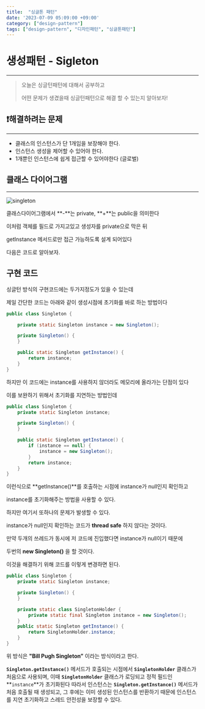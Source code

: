 ```yaml
---
title:  "싱글톤 패턴"
date: '2023-07-09 05:09:00 +09:00'
category: ["design-pattern"]
tags: ["design-pattern", "디자인패턴", "싱글톤패턴"]
---
```


# 생성패턴 - Sigleton

---

> 오늘은 싱글턴패턴에 대해서 공부하고
> 
> 
> 어떤 문제가 생겼을때 싱글턴패턴으로 해결 할 수 있는지 알아보자!
> 

## ❗️해결하려는 문제

---

- 클래스의 인스턴스가 단 1개임을 보장해야 한다.
- 인스턴스 생성을 제어할 수 있어야 한다.
- 1개뿐인 인스턴스에 쉽게 접근할 수 있어야한다 (글로벌)

## 클래스 다이어그램

---

![singleton](https://biberdw/github.io/assets/img/posts/singleton.png)

클래스다이어그램에서 **-**는 private,  **+**는 public을 의미한다

이처럼  객체를 필드로 가지고있고 생성자를 private으로 막은 뒤 

getInstance 메서드로만 접근 가능하도록 설계 되어있다

다음은 코드로 알아보자.

## 구현 코드

싱글턴 방식의 구현코드에는 두가지정도가 있을 수 있는데

제일 간단한 코드는 아래와 같이 생성시점에 초기화를 바로 하는 방법이다

```java
public class Singleton {

    private static Singleton instance = new Singleton();

    private Singleton() {
    }

    public static Singleton getInstance() {
        return instance;
    }
}
```

하지만 이 코드에는 instance를 사용하지 않더라도 메모리에 올라가는 단점이 있다

이를 보완하기 위해서 초기화를 지연하는 방법인데

```java
public class Singleton {
    private static Singleton instance;

    private Singleton() {
    }

    public static Singleton getInstance() {
        if (instance == null) {
            instance = new Singleton();
        }
        return instance;
    }
}
```

이런식으로 **getInstance()**를 호출하는 시점에 instance가 null인지 확인하고

instance를 초기화해주는 방법을 사용할 수 있다.

하지만 여기서 또하나의 문제가 발생할 수 있다.

instance가 null인지 확인하는 코드가 **thread safe** 하지 않다는 것이다.

만약 두개의 쓰레드가 동시에 저 코드에 진입했다면 instance가 null이기 때문에

두번의 **new Singleton()** 을 할 것이다.

이것을 해결하기 위해 코드를 이렇게 변경하면 된다.

```java
public class Singleton {
    private static Singleton instance;

    private Singleton() {
    }

    private static class SingletonHolder {
        private static final Singleton instance = new Singleton();
    }
    public static Singleton getInstance() {
        return SingletonHolder.instance;
    }
}
```

위 방식은 **"Bill Pugh Singleton”** 이라는 방식이라고 한다.

**`Singleton.getInstance()`** 메서드가 호출되는 시점에서 **`SingletonHolder`** 클래스가 처음으로 사용되며, 이때 **`SingletonHolder`** 클래스가 로딩되고 정적 필드인 **`instance`**가 초기화된다 따라서 인스턴스는 **`Singleton.getInstance()`** 메서드가 처음 호출될 때 생성되고, 그 후에는 이미 생성된 인스턴스를 반환하기
때문에 인스턴스를 지연 초기화하고 스레드 안전성을 보장할 수 있다.
